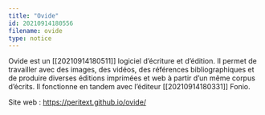 ```yaml
---
title: "Ovide"
id: 20210914180556
filename: ovide
type: notice
---
```


Ovide est un [[20210914180511]] logiciel d’écriture et d’édition. Il permet de travailler avec des images, des vidéos, des références bibliographiques et de produire diverses éditions imprimées et web à partir d’un même corpus d’écrits. Il fonctionne en tandem avec l’éditeur [[20210914180331]] Fonio.

Site web : <https://peritext.github.io/ovide/>

